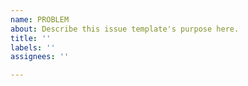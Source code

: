 ```yaml
---
name: PROBLEM
about: Describe this issue template's purpose here.
title: ''
labels: ''
assignees: ''

---
```



